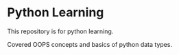 # Python Learning
This repository is for python learning.

Covered OOPS  concepts and basics of python data types.
